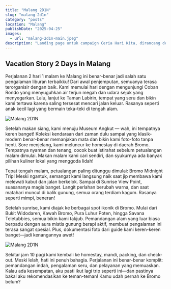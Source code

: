 ```yaml
---
title: "Malang 2D1N"
slug: "malang-2d1n"
category: "posts"
location: "Malang"
publishDate: "2025-04-25"
images:
  - url: "malang-2d1n-main.jpeg"
description: "Landing page untuk campaign Ceria Hari Kita, dirancang dengan fokus pada user experience dan storytelling visual."
---
```


## Vacation Story 2 Days in Malang

Perjalanan 2 hari 1 malam ke Malang ini benar-benar jadi salah satu pengalaman liburan terbaikku! Dari awal penjemputan, semuanya terasa terorganisir dengan baik. Kami memulai hari dengan mengunjungi Coban Rondo yang menyuguhkan air terjun megah dan udara sejuk yang menyegarkan. Lalu, lanjut ke Taman Labirin, tempat yang seru dan bikin kami tertawa karena saling tersesat mencari jalan keluar. Rasanya seperti anak kecil lagi yang bermain teka-teki di tengah alam.

![Malang 2D1N](/uploads/malang-2d1n/malang-2d1n-1.jpeg)

Setelah makan siang, kami menuju Museum Angkut — wah, ini tempatnya keren banget! Koleksi kendaraan dari zaman dulu sampai yang klasik-modern benar-benar memanjakan mata dan bikin kami foto-foto tanpa henti. Sore menjelang, kami meluncur ke homestay di daerah Bromo. Tempatnya nyaman dan tenang, cocok buat istirahat sebelum petualangan malam dimulai. Makan malam kami cari sendiri, dan syukurnya ada banyak pilihan kuliner lokal yang menggoda lidah!

Tepat tengah malam, petualangan paling ditunggu dimulai: Bromo Midnight Trip! Meski ngantuk, semangat kami langsung naik saat jip membawa kami melewati kabut dan jalan berkelok. Sampai di Sunrise View Point, suasananya magis banget. Langit perlahan berubah warna, dan saat matahari muncul di balik gunung, semua orang terdiam kagum. Rasanya seperti mimpi, beneran!

Setelah sunrise, kami diajak ke berbagai spot ikonik di Bromo. Mulai dari Bukit Widodaren, Kawah Bromo, Pura Luhur Poten, hingga Savana Teletubbies, semua bikin kami takjub. Pemandangan alam yang luar biasa berpadu dengan aura mistis gunung berapi aktif, membuat pengalaman ini terasa sangat spesial. Plus, dokumentasi foto dari guide kami keren-keren banget—jadi kenangannya awet!

![Malang 2D1N](/uploads/malang-2d1n/bromo-midnight-1.webp)

Sekitar jam 10 pagi kami kembali ke homestay, mandi, packing, dan check-out. Meski lelah, hati ini penuh bahagia. Perjalanan ini benar-benar komplit: pemandangan indah, pengalaman seru, dan pelayanan yang memuaskan. Kalau ada kesempatan, aku pasti ikut lagi trip seperti ini—dan pastinya bakal aku rekomendasikan ke teman-teman! Kamu udah pernah ke Bromo belum?
